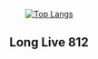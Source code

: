 <!-- <h1 align="center">I'am yaromochka</h1>

<br>

<div align="center">c͍͓͖̩̜͚͙̯̖͙͓̙̝̮͓̓̿̂̅͒̏̌̀̉̊̿̇͗̏̀̀≯̙͙̯̦̪͚̝̙͚͔̯̒̔̑͑͌̈͆͗͂̚#҈̪̜̜̯̦̥̘͙̭͌͌̈́̾͛̆̓́̇̑̄̈$̶͚͍͕͖̜̟͎̟͍̜̌̉̀͛͆̍̑̅ͅ<̶̦̜̙̖̯̣̲͈̳͚͕̦̞͇̀̃̎̿͊̌̏̾͂͛̆̚>҉̗̗͙͇̩̣͇͖͖͎̠̥̱̭̏͆̎̒͌́̐̓̿͒̍̈͆̊%̸̠̗̞̯͚͔̜͙̅͌͆̉̐̈́̑#̷͖͚͙͚̖͓̖̗͈̟̜͕̲͚̓͑͋̔͆͗̓̅̄̽̇͐́̿>̶̤͎̫̜̭̟̩̳̈́̈̿̅̍͊̆̓̚#̷̭̱̲̮̗̦̠̜̙̥͈̭̫͓̂̑̅͛̓͆̍̌͐͑ͅͅ@̵͇̙̭̯̭͚̰̟̞͉͇͉̲̪̌̄̅̽̇͒̉̀̿̍̔͊́̏̚>҈̣̥̖̙͎̗̞͗̿̉̃̿̒̂͐̓̈̍ͅ^̸̙̟̘͇͍̭̦̳̤̖̽͑̅̏͗̆̂̀̈́̀̔̀̚≯̟̙͈̘̳͚̙͉͍̤͂̐͂͑̀͋̅̌@̵̥͍͙͔̰̘̬̩̰̮̳͍̊̄̉̀͒͆͐͂́͌̉́̚̚$̶͙͎̬̰̣͕͖͔̞̳̲͕̭̞̐͐͌̊̉̈́̽̌̽̀̾̂͒̈́̚̚ͅ@̴̬̤̭̘̤̳̥͈̟̇̈́̎͆̿̓͂̾≯͍̰̥̟͓͖͕͎̲̯̙͌̎̒̆͗̾͂̍͌͊̀̄$̴̜͙̮̳̟̣̤͕̱͇̣̪̎̍͐̏̅͛͂͊̆#̸̪̥̞̟̥͇̞̮̟̯͔͎̦̽̐́̽̉̆̓͆>̵̰̜͕̳͍̲̝̟̩̘͇͖̓̐͌̀̑̒́̎̇$̸̠̬̞̱̘͍̣̮̿̿̒̎̀̌̑̒̈̀͋́̑̌̚<҈̯̩̠͉͖̯̠̫̬͖̳̟̟͉̳̍͊͒͗͗̑͛̇̓̓̉̊͒̓̚
҈̣̗͈͍͈̲͈̥̰̰͓͎̀͒̃͑͗̅̑͂
̸͕̯̭̜͈͎̭̘͎̠͔̞̃̅̇͂͋̏̂̆͑̍͐̒͒̇͌̐
̴̘͕̫̲͙̙̰̯̟̟̝̳́̋͛͂͗̍͑̏͛̊͛̓@̷̭͚̩̲̫̜͈̞̥̑̏̽̆̋̓̉̐!҉̗͉̜̥̩̥̲̗͔̇̑͒͒̊̑́̇͒̽̊̔͐̐̏̔>̵͚̜͚̩̫̭̫̥̱̥͇̋̐̐̉̉̆̄̑̓̿͑̑͗̾ͅ$̷͖̘̜̥̙̖̤̣̩̳̰̳̥͈͌̐̃͆̓̇̆͆͌̐̓≯͕̳͇̯͍̪̩̖̩̬͔̥̤̩́͂̄̅̔̈͒̀̏̓̃̄̈̇̋ͅ%҈̱͖̲̠̬͚͇̜̰̳̱̯̜͕̣͇̔͒̆̉̿̀̆͊̔́͑́̊M̵͍̰͇̤̲͈̗̗͚̤̖͉̍͗͆͑̓͌͛͒̀̇̾͐̄̚#҉͙͓͓̪̖̘̰̞̠̥̠̈͛͛͊͆̀̇̀̐̉̑̂̈̋̿͒$҈̮͉͖͖̘̪̗̗̭͉͔͉̦̮̊̊͑́̏͗̉̓̊͐̽͆̓̇̚~̷̬̱͇̮̖̞͔̳͓̗͚͎̖̖̓̓͑̅̓̉̆̚ͅ>̶͇̱͇̝̖̱̲̰͙͚̉̔͛̓̿̀̂̃̈́͑͂̉̋̀͌̈<̶̭͇̬̯̟̫͇̗͚̰͙̍͗̿̿̀͒̀͑͗̾#҉̮̖͉̱̦̣̠̘̩̯͙͗͊̾̃̈̔̌͛̿́̄̀̀$̶̭͎̦͉͓̱̥̩͔̘̭̤͎̟̬͓̽̆̇̾̋̿̈̑̋̑̚̚#̷̘̩̫̪̠̟̳͈͂̅͊̀̿̐́͆̈̈̚̚>҉̰͉͉̫͔̟͉̟͔̱̗͖̱̐̐͌́̌̉͂̍͊%҈͎̙̘̣̭̳̜̱͕̩̭͕͎̲̤̾̿̔̊̇̊̐̔͐̚̚̚%̸̙͖̝̲̙̘̫̜͓̱͖̀̂̈̋̿̾͗́̚ͅ(̸̜̦͉̤̯͍̝̱̰͓̤̯͐̔̓̾̈͋͌͒̏̂͑̇͋̊͆ͅ@̵͚̣̩̩̝̯̱̠͎͉̖̫̗̜̂͋̆͗̀́̔̚̚ͅ?̴͍̱̠̣̘̠̦͙̙̳͔̰̝̥͓͐̽͑̈̌̃͛͑̀͗̈̚#̷͇̝̪͚͎͉͈̰̥̳̒̋͛̔̐̈̃̔̓>̶̠̯͎̩̦̳̳͙͚̙̘͒͊̑̆͂͐̈̍̿͗̎͌̃̀̆͒≯̙͙̯̦̪͚̝̙͚͔̯̒̔̑͑͌̈͆͗͂̚#҈̪̜̜̯̦̥̘͙̭͌͌̈́̾͛̆̓́̇̑̄̈$̶͚͍͕͖̜̟͎̟͍̜̌̉̀͛͆̍̑̅ͅ<̶̦̜̙̖̯̣̲͈̳͚͕̦̞͇̀̃̎̿͊̌̏̾͂͛̆̚>҉̗̗͙͇̩̣͇͖͖͎̠̥̱̭̏͆̎̒͌́̐̓̿͒̍̈͆̊%̸̠̗̞̯͚͔̜͙̅͌͆̉̐̈́̑#̷͖͚͙͚̖͓̖̗͈̟̜͕̲͚̓͑͋̔͆͗̓̅̄̽̇͐́̿>̶̤͎̫̜̭̟̩̳̈́̈̿̅̍͊̆̓̚#̷̭̱̲̮̗̦̠̜̙̥͈̭̫͓̂̑̅͛̓͆̍̌͐͑ͅͅ@̵͇̙̭̯̭͚̰̟̞͉͇͉̲̪̌̄̅̽̇͒̉̀̿̍̔͊́̏̚>҈̣̥̖̙͎̗̞͗̿̉̃̿̒̂͐̓̈̍ͅ^̸̙̟̘͇͍̭̦̳̤̖̽͑̅̏͗̆̂̀̈́̀̔̀̚≯̟̙͈̘̳͚̙͉͍̤͂̐͂͑̀͋̅̌@̵̥͍͙͔̰̘̬̩̰̮̳͍̊̄̉̀͒͆͐͂́͌̉́̚̚$̶͙͎̬̰̣͕͖͔̞̳̲͕̭̞̐͐͌̊̉̈́̽̌̽̀̾̂͒̈́̚̚ͅ@̴̬̤̭̘̤̳̥͈̟̇̈́̎͆̿̓͂̾≯͍̰̥̟͓͖͕͎̲̯̙͌̎̒̆͗̾͂̍͌͊̀̄$̴̜͙̮̳̟̣̤͕̱͇̣̪̎̍͐̏̅͛͂͊̆#̸̪̥̞̟̥͇̞̮̟̯͔͎̦̽̐́̽̉̆̓͆>̵̰̜͕̳͍̲̝̟̩̘͇͖̓̐͌̀̑̒́̎̇$̸̠̬̞̱̘͍̣̮̿̿̒̎̀̌̑̒̈̀͋́̑̌̚<҈̯̩̠͉͖̯̠̫̬͖̳̟̟͉̳̍͊͒͗͗̑͛̇̓̓̉̊͒̓̚
҈̣̗͈͍͈̲͈̥̰̰͓͎̀͒̃͑͗̅̑͂
̸͕̯̭̜͈͎̭̘͎̠͔̞̃̅̇͂͋̏̂̆͑̍͐̒͒̇͌̐
̴̘͕̫̲͙̙̰̯̟̟̝̳́̋͛͂͗̍͑̏͛̊͛̓@̷̭͚̩̲̫̜͈̞̥̑̏̽̆̋̓̉̐!҉̗͉̜̥̩̥̲̗͔̇̑͒͒̊̑́̇͒̽̊̔͐̐̏̔>̵͚̜͚̩̫̭̫̥̱̥͇̋̐̐̉̉̆̄̑̓̿͑̑͗̾ͅ$̷͖̘̜̥̙̖̤̣̩̳̰̳̥͈͌̐̃͆̓̇̆͆͌̐̓≯͕̳͇̯͍̪̩̖̩̬͔̥̤̩́͂̄̅̔̈͒̀̏̓̃̄̈̇̋ͅ%҈̱͖̲̠̬͚͇̜̰̳̱̯̜͕̣͇̔͒̆̉̿̀̆͊̔́͑́̊M̵͍̰͇̤̲͈̗̗͚̤̖͉̍͗͆͑̓͌͛͒̀̇̾͐̄̚#҉͙͓͓̪̖̘̰̞̠̥̠̈͛͛͊͆̀̇̀̐̉̑̂̈̋̿͒$҈̮͉͖͖̘̪̗̗̭͉͔͉̦̮̊̊͑́̏͗̉̓̊͐̽͆̓̇̚~̷̬̱͇̮̖̞͔̳͓̗͚͎̖̖̓̓͑̅̓̉̆̚ͅ>̶͇̱͇̝̖̱̲̰͙͚̉̔͛̓̿̀̂̃̈́͑͂̉̋̀͌̈<̶̭͇̬̯̟̫͇̗͚̰͙̍͗̿̿̀͒̀͑͗̾#҉̮̖͉̱̦̣̠̘̩̯͙͗͊̾̃̈̔̌͛̿́̄̀̀$̶̭͎̦͉͓̱̥̩͔̘̭̤͎̟̬͓̽̆̇̾̋̿̈̑̋̑̚̚#̷̘̩̫̪̠̟̳͈͂̅͊̀̿̐́͆̈̈̚̚>҉̰͉͉̫͔̟͉̟͔̱̗͖̱̐̐͌́̌̉͂̍͊%҈͎̙̘̣̭̳̜̱͕̩̭͕͎̲̤̾̿̔̊̇̊̐̔͐̚̚̚%̸̙͖̝̲̙̘̫̜͓̱͖̀̂̈̋̿̾͗́̚ͅ(̸̜̦͉̤̯͍̝̱̰͓̤̯͐̔̓̾̈͋͌͒̏̂͑̇͋̊͆ͅ@̵͚̣̩̩̝̯̱̠͎͉̖̫̗̜̂͋̆͗̀́̔̚̚ͅ?̴͍̱̠̣̘̠̦͙̙̳͔̰̝̥͓͐̽͑̈̌̃͛͑̀͗̈̚#̷͇̝̪͚͎͉͈̰̥̳̒̋͛̔̐̈̃̔̓>̶̠̯͎̩̦̳̳͙͚̙̘͒͊̑̆͂͐̈̍̿͗̎͌̃̀̆͒</div> -->

<!-- <hr>

<br>

<h2 align="center"><i>???</i></h2>
<div> 
</div>

<div>
  <div align="center">
    <div align="center">
    <br>- 
    <br><i>Manam haykapipas qhapaqyarqanichu Manam ima necesitasqaykitapas quyta atirqaykichu Chay kikin waynakunaraqmi ñuqawan kachkanku</i>
    <br><strong>Qanwanmi huk diputadopa churinpas kachkan Ichaqa Diosllan tukuy imata yachan ¿Imaynataq hukmanta preso kasqaykipi tukurqani?</strong>
    <br><s>Ichaqa Diosllan tukuy imata yachan ¿Imaynataq hukmanta preso kasqaykipi tukurqani? Mmm, imaynatataq unayña faltayki</s>
    <br><b>Hey, ¿imaynataq chayna perraman tukurqanki? Uy, tukuy ima kapuqniytam qusqayki Amigoykikunan ninqaku: “Manan kayllachu”, nispa.</b>
    <br>-
  </div>

  <hr>
<div align="center">
  
  ![Python](https://img.shields.io/badge/python-3670A0?style=for-the-badge&logo=python&logoColor=ffdd54)
  ![Java](https://img.shields.io/badge/java-%23ED8B00.svg?style=for-the-badge&logo=openjdk&logoColor=white)
  ![SQLite](https://img.shields.io/badge/sqlite-%2307405e.svg?style=for-the-badge&logo=sqlite&logoColor=white)
  ![NumPy](https://img.shields.io/badge/numpy-%23013243.svg?style=for-the-badge&logo=numpy&logoColor=white)
  ![JavaFX](https://img.shields.io/badge/javafx-%23FF0000.svg?style=for-the-badge&logo=javafx&logoColor=white)
  ![Pandas](https://img.shields.io/badge/pandas-%23150458.svg?style=for-the-badge&logo=pandas&logoColor=white)
</div> -->

  <div align="center">
    
  [![Top Langs](https://github-readme-stats.vercel.app/api/top-langs/?username=yaromochka&layout=compact)](https://github.com/anuraghazra/github-readme-stats)
  <div>

  
</div>

<h2 align="center">Long Live 812</h2>

<!-- <div align="center"><img src="https://sun9-25.userapi.com/impg/y9oLiqA70H44Vn9ncm2fjBvYPIYqx8NxnM82xw/Hek2k3qARsA.jpg?size=736x927&quality=96&sign=6d155923207d27680717c6d7ba7ed704&type=album"></img></div> -->

<!--Three tomatoes are walkin' down the street.
Papa Tomato, Mama Tomato and Baby Tomato.
Baby Tomato starts lagging behind, and Papa Tomato gets really angry.
Goes back and squishes him and says: "Ketchup."
Ketchup.-->



